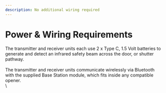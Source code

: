 ```yaml
---
description: No additional wiring required
---
```


# Power & Wiring Requirements

The transmitter and receiver units each use 2 x Type C, 1.5 Volt batteries to generate and detect an infrared safety beam across the door, or shutter pathway.  \
\
The transmitter and receiver units communicate wirelessly via Bluetooth with the supplied Base Station module, which fits inside any compatible opener.\
\
